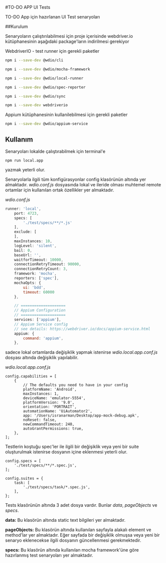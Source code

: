 #TO-DO APP UI Tests

TO-DO App için hazırlanan UI Test senaryoları

##Kurulum

Senaryoların çalıştırılabilmesi için proje içerisinde webdriver.io kütüphanesinin aşağıdaki package'ların indirilmesi gerekiyor

WebdriverIO - test runner için gerekli paketler
```bash
npm i --save-dev @wdio/cli
```
```bash
npm i --save-dev @wdio/mocha-framework
```
```bash
npm i --save-dev @wdio/local-runner
```
```bash
npm i --save-dev @wdio/spec-reporter
```
```bash
npm i --save-dev @wdio/sync
```
```bash
npm i --save-dev webdriverio
```
Appium kütüphanesinin kullanilebilmesi için gerekli paketler
```bash
npm i --save-dev @wdio/appium-service
```

## Kullanım

Senaryoları lokalde çalıştırabilmek için terminal'e
```
npm run local.app
```

yazmak yeterli olur.

Senaryolarla ilgili tüm konfigürasyonlar config klasörünün altında yer almaktadır. *wdio.conf.js* dosyasında lokal ve ileride olması muhtemel remote ortamlar için kullanılan ortak özellikler yer almaktadır.

*wdio.conf.js*
```Javascript
runner: 'local',
    port: 4723,
    specs: [
        './test/specs/**/*.js'
    ],
    exclude: [
    ],
    maxInstances: 10,
    logLevel: 'silent',
    bail: 0,
    baseUrl: '',
    waitforTimeout: 10000,
    connectionRetryTimeout: 90000,
    connectionRetryCount: 3,
    framework: 'mocha',
    reporters: ['spec'],
    mochaOpts: {
        ui: 'bdd',
        timeout: 60000
    },

    // ====================
    // Appium Configuration
    // ====================
    services: ['appium'],
    // Appium Service config
    // see details: https://webdriver.io/docs/appium-service.html
    appium: {
        command: 'appium',
    },
```

sadece lokal ortamlarda değişiklik yapmak istenirse *wdio.local.app.conf.js* dosyası altında değişiklik yapılabilir.

*wdio.local.app.conf.js* 

```
config.capabilities = [
    {
        // The defaults you need to have in your config
        platformName: 'Android',
        maxInstances: 1,
        deviceName: 'emulator-5554',
        platformVersion: '9.0',
        orientation: 'PORTRAIT',
        automationName: 'UiAutomator2',
        app: '/Users/isranarman/Desktop/app-mock-debug.apk',
        noReset: false,
        newCommandTimeout: 240,
        autoGrantPermissions: true,
    },
];
```

Testlerin koştuğu spec'ler ile ilgili bir değişiklik veya yeni bir suite oluşturulmak istenirse dosyanın içine eklenmesi yeterli olur.
```
config.specs = [
    './test/specs/**/*.spec.js',
];

config.suites = {
    task: [
        './test/specs/task/*.spec.js',
    ],
};
```

Tests klasörünün altında 3 adet dosya vardır. Bunlar *data*, *pageObjects* ve *specs*.

**data:**
Bu klasörün altında static text bilgileri yer almaktadır.

**pageObjects:**
Bu klasörün altında kullanılan sayfayla alakalı element ve method'lar yer almaktadır. Eğer sayfada bir değişiklik olmuşsa veya yeni bir senaryo eklenecekse ilgili dosyanın güncellenmesi gerekmektedir.

**specs:**
Bu klasörün altında kullanılan mocha framework'üne göre hazırlanmış test senaryoları yer almaktadır.
